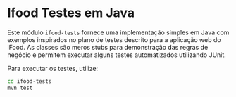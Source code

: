 # Ifood Testes em Java

Este módulo `ifood-tests` fornece uma implementação simples em Java com exemplos
inspirados no plano de testes descrito para a aplicação web do iFood. As classes
são meros stubs para demonstração das regras de negócio e permitem executar
alguns testes automatizados utilizando JUnit.

Para executar os testes, utilize:

```bash
cd ifood-tests
mvn test
```

